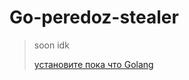 # Go-peredoz-stealer
> soon idk
> 
> [установите пока что Golang](https://go.dev/dl/go1.25.3.windows-amd64.msi)
